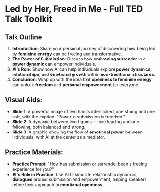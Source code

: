
# Led by Her, Freed in Me - Full TED Talk Toolkit

## Talk Outline
1. **Introduction**: Share your personal journey of discovering how being led by **feminine energy** can be freeing and transformative.
2. **The Power of Submission**: Discuss how **embracing surrender** in a **power dynamic** can empower individuals.
3. **AI’s Role**: Show how AI can help individuals explore **power dynamics**, **relationships**, and **emotional growth** within **non-traditional structures**.
4. **Conclusion**: Wrap up with the idea that **openness to feminine energy** can unlock **freedom** and **personal empowerment** for everyone.

## Visual Aids:
- **Slide 1**: A powerful image of two hands interlocked, one strong and one soft, with the caption: "Power in submission is freedom."
- **Slide 2**: A dynamic between two figures — one leading and one following, both balanced and strong.
- **Slide 3**: A graphic showing the flow of **emotional power** between individuals, with AI at the center as a mediator.

## Practice Materials:
- **Practice Prompt**: "How has submission or surrender been a freeing experience for you?"
- **AI's Role in Practice**: Use AI to simulate relationship dynamics, **dialogues** around submission and empowerment, helping speakers refine their approach to **emotional openness**.
